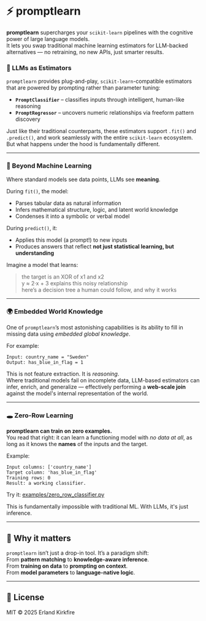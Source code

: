# ⚡️ promptlearn

**promptlearn** supercharges your `scikit-learn` pipelines with the cognitive power of large language models.  
It lets you swap traditional machine learning estimators for LLM-backed alternatives — no retraining, no new APIs, just smarter results.

### 🧠 LLMs as Estimators

`promptlearn` provides plug-and-play, `scikit-learn`-compatible estimators that are powered by prompting rather than parameter tuning:

- **`PromptClassifier`** – classifies inputs through intelligent, human-like reasoning  
- **`PromptRegressor`** – uncovers numeric relationships via freeform pattern discovery

Just like their traditional counterparts, these estimators support `.fit()` and `.predict()`, and work seamlessly with the entire `scikit-learn` ecosystem.  
But what happens under the hood is fundamentally different.

---

### 🔮 Beyond Machine Learning

Where standard models see data points, LLMs see **meaning**.

During `fit()`, the model:
- Parses tabular data as natural information
- Infers mathematical structure, logic, and latent world knowledge
- Condenses it into a symbolic or verbal model

During `predict()`, it:
- Applies this model (a prompt!) to new inputs
- Produces answers that reflect **not just statistical learning, but understanding**

Imagine a model that learns:  
> the target is an XOR of x1 and x2  
> y ≈ 2·x + 3 explains this noisy relationship  
> here’s a decision tree a human could follow, and why it works

---

### 🌍 Embedded World Knowledge

One of `promptlearn`’s most astonishing capabilities is its ability to fill in missing data using *embedded global knowledge*.  

For example:
```
Input: country_name = "Sweden"
Output: has_blue_in_flag = 1
```

This is not feature extraction. It is *reasoning*.  
Where traditional models fail on incomplete data, LLM-based estimators can infer, enrich, and generalize — effectively performing a **web-scale join** against the model's internal representation of the world.

---

### 🕳 Zero-Row Learning

**promptlearn can train on zero examples.**  
You read that right: it can learn a functioning model with *no data at all*, as long as it knows the **names** of the inputs and the target.

Example:

```
Input columns: ['country_name']
Target column: 'has_blue_in_flag'
Training rows: 0
Result: a working classifier.
```

Try it: [examples/zero_row_classifier.py](examples/zero_row_classifier.py)

This is fundamentally impossible with traditional ML. With LLMs, it's just inference.

---

## 🔗 Why it matters

`promptlearn` isn’t just a drop-in tool. It’s a paradigm shift:  
From **pattern matching** to **knowledge-aware inference**.  
From **training on data** to **prompting on context**.  
From **model parameters** to **language-native logic**.

---

## 📁 License

MIT © 2025 Erland Kirkfire
